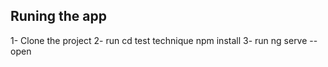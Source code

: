 
## Runing the app
1- Clone the project
2- run
    cd test technique
    npm install
3- run ng serve --open
